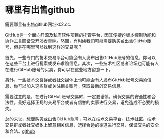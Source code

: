 # 哪里有出售github

需要哪里有出售github网址k02.cc.

GitHub是一个面向开源及私有软件项目的托管平台，因其便捷的版本控制功能和协作工具而备受开发者青睐。然而，有时候我们可能需要购买或出售GitHub账号，但是在哪里可以找到这样的交易呢？

首先，一些专门的技术交易平台可能会有人发布出售GitHub账号的信息，你可以在这些平台上进行搜索或发布求购信息。其次，一些技术社区或者论坛也可能有人在进行GitHub账号的买卖，你可以在这些地方留意一下。

另外，一些技术交易群或者社交媒体上也可能会有人发布GitHub账号交易的信息，你可以加入这些群或关注相关账号，获取最新的交易信息。

需要注意的是，在进行GitHub账号交易时，一定要谨慎，确保交易的安全性和合法性。最好选择正规的交易平台或者有信誉的卖家进行交易，避免造成不必要的损失。

总的来说，想要购买或出售GitHub账号，可以在技术交易平台、技术社区、技术交易群或者社交媒体上留意相关信息，选择合适的渠道进行交易，保证交易的安全和合法。[github](https://github.com)